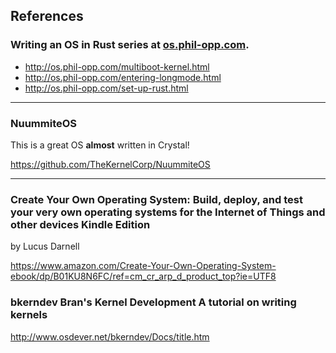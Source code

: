 ## References
### Writing an OS in Rust series at [os.phil-opp.com](http://os.phil-opp.com/).  

* http://os.phil-opp.com/multiboot-kernel.html
* http://os.phil-opp.com/entering-longmode.html
* http://os.phil-opp.com/set-up-rust.html

-----

### NuummiteOS  
This is a great OS **almost** written in Crystal!  

https://github.com/TheKernelCorp/NuummiteOS

-----

### Create Your Own Operating System: Build, deploy, and test your very own operating systems for the Internet of Things and other devices Kindle Edition
by Lucus Darnell

https://www.amazon.com/Create-Your-Own-Operating-System-ebook/dp/B01KU8N6FC/ref=cm_cr_arp_d_product_top?ie=UTF8

### bkerndev Bran's Kernel Development A tutorial on writing kernels
http://www.osdever.net/bkerndev/Docs/title.htm
